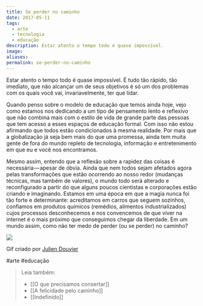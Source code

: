 ```yaml
---
title: Se perder no caminho
date: 2017-05-11
tags:
  - arte
  - tecnologia
  - educação
description: Estar atento o tempo todo é quase impossível.
image: 
aliases:
permalink: se-perder-no-caminho
---
```

Estar atento o tempo todo é quase impossível. É tudo tão rápido, tão imediato, que não alcançar um de seus objetivos é só um dos problemas com os quais você vai, invariavelmente, ter que lidar.

Quando penso sobre o modelo de educação que temos ainda hoje, vejo como estamos nos dedicando a um tipo de pensamento lento e reflexivo que não combina mais com o estilo de vida de grande parte das pessoas que tem acesso a esses espaços de educação formal. Com isso não estou afirmando que todos estão condicionados à mesma realidade. Por mais que a globalização já seja bem mais do que uma promessa, ainda tem muita gente de fora do mundo repleto de tecnologia, informação e entretenimento em que eu e você nos encontramos.

Mesmo assim, entendo que a reflexão sobre a rapidez das coisas é necessária — apesar de óbvia. Ainda que nem todos sejam afetados agora pelas transformações que estão ocorrendo ao nosso redor (mudanças técnicas, mas também de valores), o mundo todo será alterado e reconfigurado a partir do que alguns poucos cientistas e corporações estão criando e imaginando. Estamos em uma época em que a magia nunca foi tão forte e determinante: acreditamos em carros que seguem sozinhos, confiamos em produtos químicos (remédios, alimentos industrializados) cujos processos desconhecemos e nos convencemos de que viver na internet é o mais próximo que conseguimos chegar da liberdade. Em um mundo assim, como não ter medo de perder (ou se perder) no caminho?

<img src="/assets/img/se-perder-no caminho-medium.gif">

Gif criado por [Julien Douvier](http://juliendouvier.tumblr.com/)


#arte #educação

> Leia também:
> - [[O que precisamos consertar]]
> - [[A felicidade pelo caminho]]
> - [[Indefinido]]